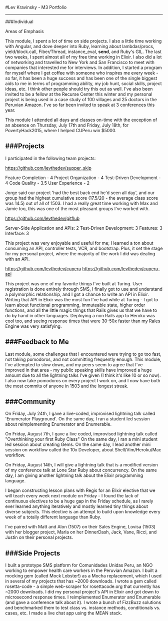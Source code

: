 #Lev Kravinsky - M3 Portfolio

----
###Individual

Areas of Emphasis

This module, I spent a lot of time on side projects. I also a little time working with Angular, and dove deeper into Ruby, learning about lambdas/procs, yield/block.call, Fiber/Thread, instance_eval, __send__, and Ruby's GIL. The last two weeks, I spent almost all of my free time working in Elixir. I also did a lot of networking and travelled to New York and San Francisco to meet with companies that interested me for interviews. In addition, I started a program for myself where I get coffee with someone who inspires me every week - so far, it has been a huge success and has been one of the single biggest aids to me in terms of programming ability, my job hunt, social skills, project ideas, etc. I think other people should try this out as well. I've also been invited to be a fellow at the Recurse Center this winter and my personal project is being used in a case study of 100 villages and 25 doctors in the Peruvian Amazon. I've so far been invited to speak at 3 conferences this year.

This module I attended all days and classes on-time with the exception of an absence on Thursday, July 17th and Friday, July 18th, for PovertyHack2015, where I helped CUPeru win $5000.

###Projects
----
I participated in the following team projects:

https://github.com/levthedev/supper_skip

Feature Completion - 4
Project Organization - 4
Test-Driven Development - 4
Code Quality - 3.5
User Experience - 2

Jorge said our project 'had the best back end he'd seen all day', and our group had the highest cumulative score (17.5/20  - the average class score was 14.5) out of all of 1503. I had a really great time working with Max and Jamie too, this was one of the most pleasant groups I've worked with.


https://github.com/levthedev/gitflub

Server-Side Application and APIs: 2
Test-Driven Development: 3
Features: 3
Interface: 3

This project was very enjoyable and useful for me; I learned a ton about consuming an API, controller tests, VCR, and bootstrap. Plus, it set the stage for my personal project, where the majority of the work I did was dealing with an API.


https://github.com/levthedev/cuperu
https://github.com/levthedev/cuperu-api

This project was one of my favorite things I've built at Turing. User registration is done entirely through SMS, I finally got to use and understand a polymorphic relationship, and I got a chance to write an API in Elixir. Writing that API in Elixir was the most fun I've had while at Turing - I got to learn about functional programming, immuteable state, higher order functions, and all the little magic things that Rails gives us that we have to do by hand in other languages. Deploying a non Rails app to Heroku was cool too, and seeing response times that were 30-50x faster than my Rales Engine was very satisfying.

###Feedback to Me
----
Last module, some challenges that I encountered were trying to go too fast, not taking pomodoros, and not committing frequently enough. This module, I've attempted to slow down, and my peers seem to agree that I've improved in that area - my public speaking skills have improved a huge amount due to all the lightning talks I've given (I think it's like 10 or so now). I also now take pomodoros on every project I work on, and I now have both the most commits of anyone in 1503 and the longest streak.

###Community
----
On Friday, July 24th, I gave a live-coded, improvised lightning talk called 'Enumerator Playground'.
On the same day, I ran a student led session about reimplementing Enumerator and Enumerable.

On Friday, August 7th, I gave a live coded, improvised lightning talk called "Overthinking your first Ruby Class"
On the same day, I ran a mini student led session about creating Gems.
On the same day, I lead another mini session on workflow called the 10x Developer, about Shell/Vim/Heroku/Mac workflow.

On Friday, August 14th, I will give a lightning talk that is a modified version of my conference talk at Lone Star Ruby about concurrency.
On the same day, I am giving another lightning talk about the Elixir programming language.

I began constructing lesson plans with Regis for an Elixir elective that we will teach every week next module on Friday - I found the lack of continuous electives to be a huge gap in the Friday schedule, as I rarely ever learned anything iteratively and mostly learned tiny things about diverse subjects. This elective is an attempt to build upon knowledge every week of a totally different language than Ruby.

I've paired with Matt and Alon (1507) on their Sales Engine, Lovisa (1503) with her blogger project, Marla on her DinnerDash, Jack, Vane, Ricci, and Justin on their personal projects.

###Side Projects
----
I built a prototype SMS platform for Comunidades Unidas Peru, an NGO working to empower health care workers in the Peruvian Amazon.
I built a mocking gem (called Mock Lobster!) as a Mocha replacement, which I used in several of my projects that has ~2000 downloads.
I wrote a gem called rosetta-code - a simple web-scraper for rosettacode.org that currently has ~2000 downloads.
I did my personal project's API in Elixir and got down to microsecond response times.
I reimplemented Enumerator and Enumerable (and gave a conference talk about it).
I wrote a bunch of FizzBuzz solutions and benchmarked them to test class vs. instance methods, conditionals vs. cases, etc.
I made a live chat app using the MEAN stack.


